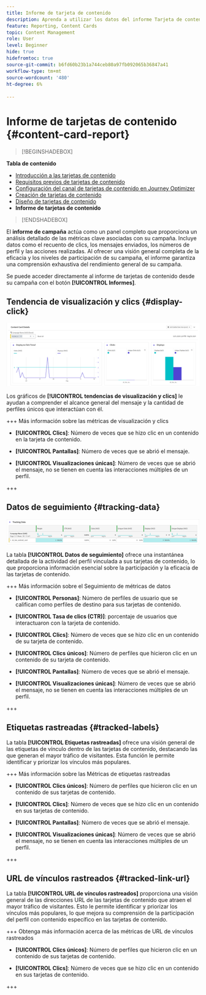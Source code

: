 ```yaml
---
title: Informe de tarjeta de contenido
description: Aprenda a utilizar los datos del informe Tarjeta de contenido
feature: Reporting, Content Cards
topic: Content Management
role: User
level: Beginner
hide: true
hidefromtoc: true
source-git-commit: b6fd60b23b1a744ceb80a97fb092065b36847a41
workflow-type: tm+mt
source-wordcount: '480'
ht-degree: 6%

---
```


# Informe de tarjetas de contenido {#content-card-report}

>[!BEGINSHADEBOX]

**Tabla de contenido**

* [Introducción a las tarjetas de contenido](get-started-content-card.md)
* [Requisitos previos de tarjetas de contenido](content-card-configuration-prereq.md)
* [Configuración del canal de tarjetas de contenido en Journey Optimizer](content-card-configuration.md)
* [Creación de tarjetas de contenido](create-content-card.md)
* [Diseño de tarjetas de contenido](design-content-card.md)
* **Informe de tarjetas de contenido**

>[!ENDSHADEBOX]

El **informe de campaña** actúa como un panel completo que proporciona un análisis detallado de las métricas clave asociadas con su campaña. Incluye datos como el recuento de clics, los mensajes enviados, los números de perfil y las acciones realizadas. Al ofrecer una visión general completa de la eficacia y los niveles de participación de su campaña, el informe garantiza una comprensión exhaustiva del rendimiento general de su campaña.

Se puede acceder directamente al informe de tarjetas de contenido desde su campaña con el botón **[!UICONTROL Informes]**.

## Tendencia de visualización y clics {#display-click}

![](assets/content-card-report-1.png)

Los gráficos de **[!UICONTROL tendencias de visualización y clics]** le ayudan a comprender el alcance general del mensaje y la cantidad de perfiles únicos que interactúan con él.

+++ Más información sobre las métricas de visualización y clics

* **[!UICONTROL Clics]**: Número de veces que se hizo clic en un contenido en la tarjeta de contenido.

* **[!UICONTROL Pantallas]**: Número de veces que se abrió el mensaje.

* **[!UICONTROL Visualizaciones únicas]**: Número de veces que se abrió el mensaje, no se tienen en cuenta las interacciones múltiples de un perfil.

+++

## Datos de seguimiento {#tracking-data}

![](assets/content-card-report-2.png)

La tabla **[!UICONTROL Datos de seguimiento]** ofrece una instantánea detallada de la actividad del perfil vinculada a sus tarjetas de contenido, lo que proporciona información esencial sobre la participación y la eficacia de las tarjetas de contenido.

+++ Más información sobre el Seguimiento de métricas de datos

* **[!UICONTROL Personas]**: Número de perfiles de usuario que se califican como perfiles de destino para sus tarjetas de contenido.

* **[!UICONTROL Tasa de clics (CTR)]**: porcentaje de usuarios que interactuaron con la tarjeta de contenido.

* **[!UICONTROL Clics]**: Número de veces que se hizo clic en un contenido de su tarjeta de contenido.

* **[!UICONTROL Clics únicos]**: Número de perfiles que hicieron clic en un contenido de su tarjeta de contenido.

* **[!UICONTROL Pantallas]**: Número de veces que se abrió el mensaje.

* **[!UICONTROL Visualizaciones únicas]**: Número de veces que se abrió el mensaje, no se tienen en cuenta las interacciones múltiples de un perfil.

+++

## Etiquetas rastreadas {#tracked-labels}

La tabla **[!UICONTROL Etiquetas rastreadas]** ofrece una visión general de las etiquetas de vínculo dentro de las tarjetas de contenido, destacando las que generan el mayor tráfico de visitantes. Esta función le permite identificar y priorizar los vínculos más populares.

+++ Más información sobre las Métricas de etiquetas rastreadas

* **[!UICONTROL Clics únicos]**: Número de perfiles que hicieron clic en un contenido de sus tarjetas de contenido.

* **[!UICONTROL Clics]**: Número de veces que se hizo clic en un contenido en sus tarjetas de contenido.

* **[!UICONTROL Pantallas]**: Número de veces que se abrió el mensaje.

* **[!UICONTROL Visualizaciones únicas]**: Número de veces que se abrió el mensaje, no se tienen en cuenta las interacciones múltiples de un perfil.

+++

## URL de vínculos rastreados {#tracked-link-url}

La tabla **[!UICONTROL URL de vínculos rastreados]** proporciona una visión general de las direcciones URL de las tarjetas de contenido que atraen el mayor tráfico de visitantes. Esto le permite identificar y priorizar los vínculos más populares, lo que mejora su comprensión de la participación del perfil con contenido específico en las tarjetas de contenido.

+++ Obtenga más información acerca de las métricas de URL de vínculos rastreados

* **[!UICONTROL Clics únicos]**: Número de perfiles que hicieron clic en un contenido de sus tarjetas de contenido.

* **[!UICONTROL Clics]**: Número de veces que se hizo clic en un contenido en sus tarjetas de contenido.

+++
